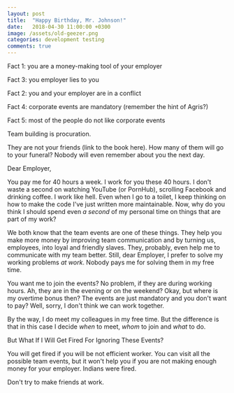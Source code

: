 ```yaml
---
layout: post
title:  "Happy Birthday, Mr. Johnson!"
date:   2018-04-30 11:00:00 +0300
image: /assets/old-geezer.png
categories: development testing
comments: true
---
```


Fact 1: you are a money-making tool of your employer

Fact 3: you employer lies to you

Fact 2: you and your employer are in a conflict

Fact 4: corporate events are mandatory (remember the hint of Agris?)

Fact 5: most of the people do not like corporate events

Team building is procuration.

They are not your friends (link to the book here). How many of them will go to your funeral? Nobody will even remember about you the next day.

Dear Employer,

You pay me for 40 hours a week. I work for you these 40 hours. I don't waste a second on watching YouTube (or PornHub), scrolling Facebook and drinking coffee. I work like hell. Even when I go to a toilet, I keep thinking on how to make the code I've just written more maintainable. Now, why do you think I should spend even _a second_ of my personal time on things that are part of my work?

We both know that the team events are one of these things. They help you make more money by improving team communication and by turning us, employees, into loyal and friendly slaves. They, probably, even help me to communicate with my team better. Still, dear Employer, I prefer to solve my working problems _at work_. Nobody pays me for solving them in my free time.

You want me to join the events? No problem, if they are during working hours. Ah, they are in the evening or on the weekend? Okay, but where is my overtime bonus then? The events are just mandatory and you don't want to pay? Well, sorry, I don't think we can work together.

By the way, I do meet my colleagues in my free time. But the difference is that in this case I decide _when_ to meet, _whom_ to join and _what_ to do.

But What If I Will Get Fired For Ignoring These Events?

You will get fired if you will be not efficient worker. You can visit all the possible team events, but it won't help you if you are not making enough money for your employer. Indians were fired.

Don't try to make friends at work.
